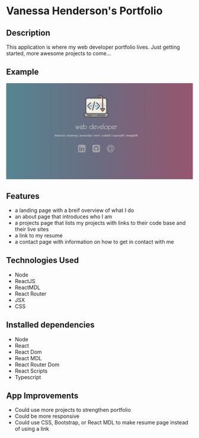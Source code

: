 # Vanessa Henderson's Portfolio 

## Description
This application is where my web developer portfolio lives. Just getting started, more awesome projects to come... 

## Example
![ScreenShot](public/images/preview.png)

## Features
- a landing page with a breif overview of what I do 
- an about page that introduces who I am
- a projects page that lists my projects with links to their code base and their live sites 
- a link to my resume 
- a contact page with information on how to get in contact with me 

## Technologies Used 
- Node
- ReactJS
- ReactMDL
- React Router 
- JSX
- CSS 

## Installed dependencies 

- Node
- React 
- React Dom  
- React MDL
- React Router Dom
- React Scripts
- Typescript



## App Improvements

- Could use more projects to strengthen portfolio 
- Could be more responsive
- Could use CSS, Bootstrap, or React MDL to make resume page instead of using a link 


